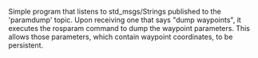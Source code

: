 Simple program that listens to std_msgs/Strings published 
to the 'paramdump' topic.  Upon receiving one that says "dump waypoints", it executes 
the rosparam command to dump the waypoint parameters. This allows those parameters, which contain 
waypoint coordinates, to be persistent.